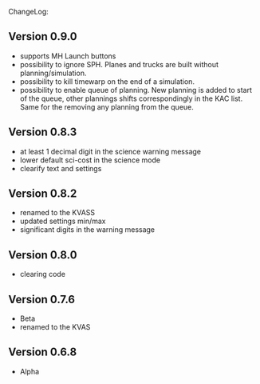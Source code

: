 ChangeLog:

## Version 0.9.0
 * supports MH Launch buttons
 * possibility to ignore SPH. Planes and trucks are built without planning/simulation.
 * possibility to kill timewarp on the end of a simulation.
 * possibility to enable queue of planning. 
   New planning is added to start of the queue, other plannings shifts correspondingly in the KAC list. 
   Same for the removing any planning from the queue. 

## Version 0.8.3
 * at least 1 decimal digit
   in the science warning message
 * lower default sci-cost in the science mode
 * clearify text and settings

## Version 0.8.2
 * renamed to the KVASS
 * updated settings min/max
 * significant digits in the warning message

## Version 0.8.0
 * clearing code

## Version 0.7.6
 * Beta
 * renamed to the KVAS

## Version 0.6.8
 * Alpha